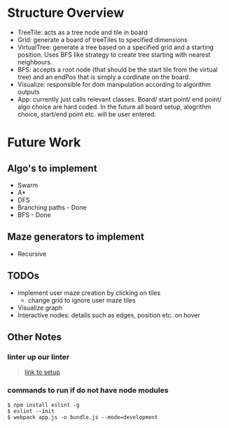 
# Structure Overview
- TreeTile: acts as a tree node and tile in board
- Grid: generate a board of treeTiles to specified dimensions
- VirtualTree: generate a tree based on a specified grid and a starting position. 
Uses BFS like strategy to create tree starting with nearest neighbours. 
- BFS: accepts a root node (that should be the start tile from the virtual tree)
and an endPos that is simply a cordinate on the board.
- Visualize: responsible for dom manipulation according to algorithm outputs
- App: currently just calls relevant classes. Board/ start point/ end point/ algo choice are hard coded.
In the future all board setup, alogrithm choice, start/end point etc. will be user entered.


# Future Work
## Algo's to implement
- Swarm
- A*
- DFS
- Branching paths - Done
- BFS - Done

## Maze generators to implement
- Recursive

## TODOs
- implement user maze creation by clicking on tiles
  - change grid to ignore user maze tiles
- Visualize graph
- Interactive nodes: details such as edges, position etc. on hover

## Other Notes

### linter up our linter
> [link to setup](https://scotch.io/tutorials/linting-and-formatting-with-eslint-in-vs-code)

### commands to run if do not have node modules
```
$ npm install eslint -g
$ eslint --init
$ webpack app.js -o bundle.js --mode=development
```



